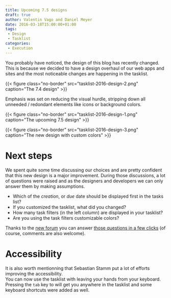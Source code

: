 ```yaml
---
title: Upcoming 7.5 designs
draft: true
author: Valentin Vago and Daniel Meyer
date: 2016-03-18T15:00:00+01:00
tags:
 - Design
 - Tasklist
categories:
 - Execution
---
```


You probably have noticed, the design of this blog has recently changed.  
This is because we decided to have a design overhaul of our web apps and sites
and the most noticeable changes are happening in the tasklist.
<!--more-->

{{< figure class="no-border" src="tasklist-2016-design-2.png" caption="The 7.4 design" >}}

Emphasis was set on reducing the visual hurdle, stripping down all unneeded / redondant elements like icons or background colors.

{{< figure class="no-border" src="tasklist-2016-design-1.png" caption="The upcoming 7.5 design" >}}

{{< figure class="no-border" src="tasklist-2016-design-3.png" caption="The new design with custom colors" >}}

# Next steps

We spent quite some time discussing our choices and are pretty confident that this new design is a major improvement.
During those discussions, a lot of questions were raised and as the designers and developers we can only answer them by making assumptions.

 - Which of the _creation_, or _due_ date should be displayed first in the tasks list?
 - If you customized the tasklist, what did you changed?
 - How many task filters (in the left column) are displayed in your tasklist?
 - Are you using the task filters customizable colors?

Thanks to the [new forum](/post/2016/03/new-camunda-forum-discourse) you can answer
[those questions in a few clicks]() (of course, comments are also welcome).


# Accessibility

It is also worth mentionning that Sebastian Stamm put a lot of efforts improving the accessibility.   
You can now use the tasklist with leaving your hands from your keyboard.
Pressing the `tab` key to will get you anywhere in the tasklist and some keyboard shortcuts
were added as well.

